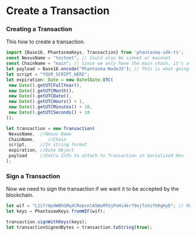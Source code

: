 # Create a Transaction

### Creating a Transaction

This how to create a transaction.

```ts
import {Base16, PhantasmaKeys, Transaction} from 'phantasma-sdk-ts';
const NexusName = "testnet"; // Could also be simnet or mainnet
const ChainName = "main"; // Since we only have the main chain, it's always main.
let payload = Base16.encode("Phantasma-NodeJS"); // This is what going to appear on the explorer and on the wallet.
let script = "YOUR_SCRIPT_HERE";
let expiration: Date = new Date(Date.UTC(
 new Date().getUTCFullYear(),
 new Date().getUTCMonth(),
 new Date().getUTCDate(),
 new Date().getUTCHours() + 1,
 new Date().getUTCMinutes() + 10,
 new Date().getUTCSeconds() + 10
));

let transaction = new Transaction(
 NexusName,  //Nexus Name
 ChainName,     //Chain
 script,     //In string format
 expiration, //Date Object
 payload     //Extra Info to attach to Transaction in Serialized Hex
);
```

### Sign a Transaction

Now we need to sign the transaction if we want it to be accepted by the blockchain.

```ts
let wif = "L2i7rHp9WBhGMq4CRepsntA5WuMfUjPeHi4krf9njTxVsYhRgHyD"; // REPLACE with WIF of your wallet 
let keys = PhantasmaKeys.fromWIF(wif);

transaction.signWithKeys(keys);
let transactionSignedBytes = transaction.toString(true); 
```
